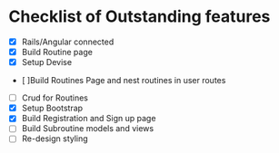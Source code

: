 # Checklist of Outstanding features

* [X] Rails/Angular connected
* [X] Build Routine page
* [X] Setup Devise
* [ ]Build Routines Page and nest routines in user routes
* [ ] Crud for Routines
* [X] Setup Bootstrap
* [X] Build Registration and Sign up page
* [ ] Build Subroutine models and views
* [ ] Re-design styling
